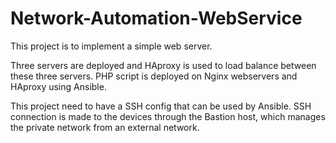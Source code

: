 # Network-Automation-WebService

This project is to implement a simple web server. 

Three servers are deployed and HAproxy is used to load balance between these three servers. PHP script is deployed on Nginx webservers and HAproxy using Ansible.

This project need to have a SSH config that can be used by Ansible. SSH connection is made to the devices through the Bastion host, which manages the private network from an external network.

